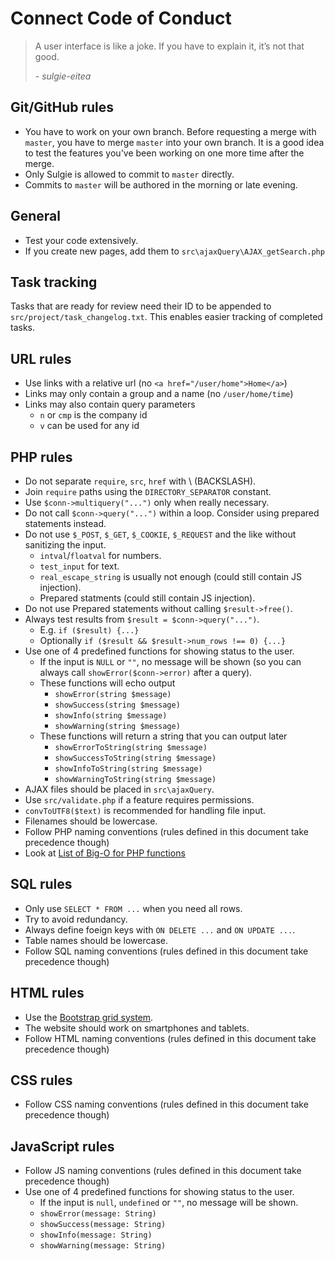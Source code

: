 # Connect Code of Conduct

> A user interface is like a joke. If you have to explain it, it’s not that good. 
>
> \- <cite>sulgie-eitea</cite>

## Git/GitHub rules

* You have to work on your own branch. Before requesting a merge with `master`, you have to merge `master` into your own branch. It is a good idea to test the features you've been working on one more time after the merge.
* Only Sulgie is allowed to commit to `master` directly.
* Commits to `master` will be authored in the morning or late evening.

## General

* Test your code extensively.
* If you create new pages, add them to `src\ajaxQuery\AJAX_getSearch.php`

## Task tracking

Tasks that are ready for review need their ID to be appended to `src/project/task_changelog.txt`. This enables easier tracking of completed tasks.

## URL rules

* Use links with a relative url (no `<a href="/user/home">Home</a>`)
* Links may only contain a group and a name (no `/user/home/time`)
* Links may also contain query parameters
  * `n` or `cmp` is the company id
  * `v` can be used for any id

## PHP rules

* Do not separate `require`, `src`, `href` with \\ (BACKSLASH).
* Join `require` paths using the `DIRECTORY_SEPARATOR` constant.
* Use `$conn->multiquery("...")` only when really necessary.
* Do not call `$conn->query("...")` within a loop. Consider using prepared statements instead.
* Do not use `$_POST`, `$_GET`, `$_COOKIE`, `$_REQUEST` and the like without sanitizing the input.
  * `intval`/`floatval` for numbers.
  * `test_input` for text.
  * `real_escape_string` is usually not enough (could still contain JS injection).
  * Prepared statments (could still contain JS injection).
* Do not use Prepared statements without calling `$result->free()`.
* Always test results from `$result = $conn->query("...")`.
  * E.g. `if ($result) {...}`
  * Optionally `if ($result && $result->num_rows !== 0) {...}`
* Use one of 4 predefined functions for showing status to the user.
  * If the input is `NULL` or `""`, no message will be shown (so you can always call `showError($conn->error)` after a query).
  * These functions will echo output
    * `showError(string $message)`
    * `showSuccess(string $message)`
    * `showInfo(string $message)`
    * `showWarning(string $message)`
  * These functions will return a string that you can output later
    * `showErrorToString(string $message)`
    * `showSuccessToString(string $message)`
    * `showInfoToString(string $message)`
    * `showWarningToString(string $message)`
* AJAX files should be placed in `src\ajaxQuery`.
* Use `src/validate.php` if a feature requires permissions.
* `convToUTF8($text)` is recommended for handling file input.
* Filenames should be lowercase.
* Follow PHP naming conventions (rules defined in this document take precedence though)
* Look at [List of Big-O for PHP functions](https://stackoverflow.com/questions/2473989/list-of-big-o-for-php-functions)

## SQL rules

* Only use `SELECT * FROM ...` when you need all rows.
* Try to avoid redundancy.
* Always define foeign keys with `ON DELETE ...` and `ON UPDATE ...`.
* Table names should be lowercase.
* Follow SQL naming conventions (rules defined in this document take precedence though)

## HTML rules

* Use the [Bootstrap grid system](http://getbootstrap.com/docs/3.3/css/#grid).
* The website should work on smartphones and tablets.
* Follow HTML naming conventions (rules defined in this document take precedence though)

## CSS rules

* Follow CSS naming conventions (rules defined in this document take precedence though)

## JavaScript rules

* Follow JS naming conventions (rules defined in this document take precedence though)
* Use one of 4 predefined functions for showing status to the user.
  * If the input is `null`, `undefined` or `""`, no message will be shown.
  * `showError(message: String)`
  * `showSuccess(message: String)`
  * `showInfo(message: String)`
  * `showWarning(message: String)`
